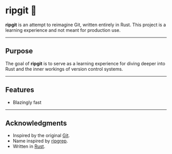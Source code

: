 # ripgit 🦀

**ripgit** is an attempt to reimagine Git, written entirely in Rust.
This project is a learning experience and not meant for production use.

---

## Purpose

The goal of **ripgit** is to serve as a learning experience for diving deeper into Rust and the inner workings of version control systems.

---

## Features

- Blazingly fast

---

## Acknowledgments

- Inspired by the original [Git](https://git-scm.com/).
- Name inspired by [ripgrep](https://github.com/BurntSushi/ripgrep).
- Written in [Rust](https://www.rust-lang.org/).
